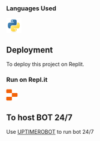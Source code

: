 <h3 align="left">Languages Used</h3>
<p align="left">
<img
      src="https://raw.githubusercontent.com/devicons/devicon/master/icons/python/python-original.svg"
      alt="python"
      width="40"
      height="40"
    />

## Deployment
To deploy this project on Replit.
### Run on Repl.it
[<img
      src="img/replit.svg"
      alt="python"
      width="30"
      height="30"
    />](https://replit.com/@yanoshimykhailo/Discord-Bot)
## To host BOT 24/7
Use [UPTIMEROBOT](https://uptimerobot.com/login) to run bot 24/7
